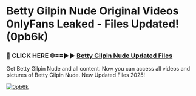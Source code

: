 # Betty Gilpin Nude Original Videos 0nlyFans Leaked - Files Updated! (0pb6k)

<h3>🔴 CLICK HERE 🌐==►► <a href="https://tinyurl.com/yc6ubb5a" rel="nofollow">Betty Gilpin Nude Updated Files</a></h3>

Get Betty Gilpin Nude and all content. Now you can access all videos and pictures of Betty Gilpin Nude. New Updated Files 2025!

[![0pb6k](https://i.imgur.com/7eu0CRL.gif)](https://tinyurl.com/yc6ubb5a)
